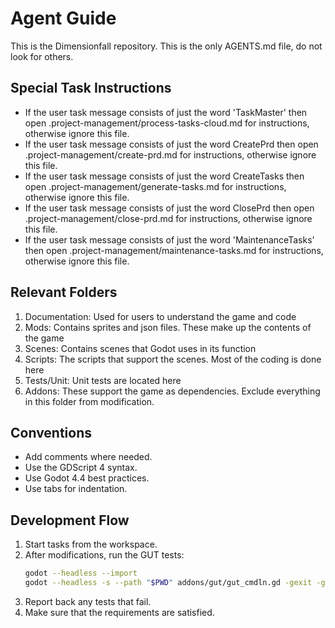 # Agent Guide

This is the Dimensionfall repository.
This is the only AGENTS.md file, do not look for others.

## Special Task Instructions
- If the user task message consists of just the word 'TaskMaster' then open .project-management/process-tasks-cloud.md for instructions, otherwise ignore this file.
- If the user task message consists of just the word CreatePrd then open .project-management/create-prd.md for instructions, otherwise ignore this file.
- If the user task message consists of just the word CreateTasks then open .project-management/generate-tasks.md for instructions, otherwise ignore this file.
- If the user task message consists of just the word ClosePrd then open .project-management/close-prd.md for instructions, otherwise ignore this file.
- If the user task message consists of just the word 'MaintenanceTasks' then open .project-management/maintenance-tasks.md for instructions, otherwise ignore this file.

## Relevant Folders
1. Documentation: Used for users to understand the game and code
2. Mods: Contains sprites and json files. These make up the contents of the game
3. Scenes: Contains scenes that Godot uses in its function
4. Scripts: The scripts that support the scenes. Most of the coding is done here
5. Tests/Unit: Unit tests are located here
6. Addons: These support the game as dependencies. Exclude everything in this folder from modification.

## Conventions
-  Add comments where needed.
-  Use the GDScript 4 syntax.
-  Use Godot 4.4 best practices.
-  Use tabs for indentation.

## Development Flow
1. Start tasks from the workspace.
2. After modifications, run the GUT tests:
   ```bash
   godot --headless --import
   godot --headless -s --path "$PWD" addons/gut/gut_cmdln.gd -gexit -gdir=res://Tests/Unit
   ```
3. Report back any tests that fail.
4. Make sure that the requirements are satisfied.
